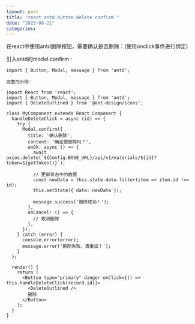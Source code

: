 ```yaml
---
layout: post
title: "react antd button delete confirm "
date: "2023-08-21"
categories: 
---
```

<p>在react中使用antd删除按钮，需要确认是否删除：(使用onclick事件进行绑定)</p>

<p>引入antd的model.confirm :</p>

<pre>
<code>import { Button, Modal, message } from &#39;antd&#39;;</code></pre>

<p><code>完整的示例：</code></p>

<pre>
<code>import React from &#39;react&#39;;
import { Button, Modal, message } from &#39;antd&#39;;
import { DeleteOutlined } from &#39;@ant-design/icons&#39;;

class MyComponent extends React.Component {
  handleDeleteClick = async (id) =&gt; {
    try {
      Modal.confirm({
        title: &#39;确认删除&#39;,
        content: &#39;确定要删除吗？&#39;,
        onOk: async () =&gt; {
          await axios.delete(`${Config.BASE_URL}/api/v1/materials/${id}?token=${getToken()}`);

          // 更新状态中的数据
          const newData = this.state.data.filter(item =&gt; item.id !== id);
          this.setState({ data: newData });

          message.success(&#39;删除成功！&#39;);
        },
        onCancel: () =&gt; {
          // 取消删除
        },
      });
    } catch (error) {
      console.error(error);
      message.error(&#39;删除失败，请重试！&#39;);
    }
  };

  render() {
    return (
      &lt;Button type=&quot;primary&quot; danger onClick={() =&gt; this.handleDeleteClick(record.id)}&gt;
        &lt;DeleteOutlined /&gt;
        删除
      &lt;/Button&gt;
    );
  }
}</code></pre>

<p>&nbsp;</p>

